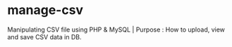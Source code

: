 # manage-csv
Manipulating CSV file using PHP &amp; MySQL | Purpose : How to upload, view and save CSV data in DB.
